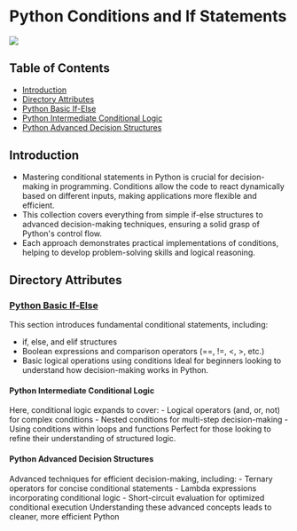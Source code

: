 # Python Conditions and If Statements
<img src="https://github.com/RadhikaDeshpande1010/Python-Conditions-and-If-statements/blob/main/If%20and%20Conditions.png">

## Table of Contents
* [Introduction](#Introduction)
* [Directory Attributes](#Directory-Attributes)
* [Python Basic If-Else](#Python-Basic-If-Else)
* [Python Intermediate Conditional Logic](#Python-Intermediate-Conditional-Logic)
* [Python Advanced Decision Structures](#Python-Advanced-Decision-Structures)

## Introduction
* Mastering conditional statements in Python is crucial for decision-making in programming. Conditions allow the code to react dynamically based on different inputs, making applications more flexible and efficient.
* This collection covers everything from simple if-else structures to advanced decision-making techniques, ensuring a solid grasp of Python's control flow.
* Each approach demonstrates practical implementations of conditions, helping to develop problem-solving skills and logical reasoning.

## Directory Attributes

### [Python Basic If-Else](https://github.com/RadhikaDeshpande1010/Python-Conditions-and-If-statements/blob/main/Conditional%20Statements_SRC/Python%20Basic%20If-Else.md)
This section introduces fundamental conditional statements, including:
- if, else, and elif structures
- Boolean expressions and comparison operators (==, !=, <, >, etc.)
- Basic logical operations using conditions
Ideal for beginners looking to understand how decision-making works in Python.

<h4>Python Intermediate Conditional Logic</h4>
Here, conditional logic expands to cover:
- Logical operators (and, or, not) for complex conditions
- Nested conditions for multi-step decision-making
- Using conditions within loops and functions
Perfect for those looking to refine their understanding of structured logic.

<h4>Python Advanced Decision Structures</h4>
Advanced techniques for efficient decision-making, including:
- Ternary operators for concise conditional statements
- Lambda expressions incorporating conditional logic
- Short-circuit evaluation for optimized conditional execution
Understanding these advanced concepts leads to cleaner, more efficient Python 
